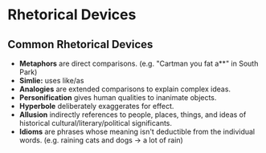 # Rhetorical Devices

## Common Rhetorical Devices

* **Metaphors** are direct comparisons. (e.g. "Cartman you fat a\*\*" in South Park)
* **Simlie:** uses like/as
* **Analogies** are extended comparisons to explain complex ideas.
* **Personification** gives human qualities to inanimate objects.&#x20;
* **Hyperbole** deliberately exaggerates for effect.
* **Allusion** indirectly references to people, places, things, and ideas of historical cultural/literary/political significants.&#x20;
* **Idioms** are phrases whose meaning isn't deductible from the individual words. (e.g. raining cats and dogs -> a lot of rain)
